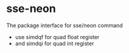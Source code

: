 # sse-neon
The  package interface for sse/neon command

>
- use simdqf for quad float register
- and simdqi for quad int register
